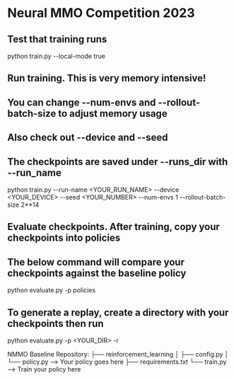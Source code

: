 # Neural MMO Competition 2023

## Test that training runs
python train.py --local-mode true

## Run training. This is very memory intensive!
## You can change --num-envs  and --rollout-batch-size to adjust memory usage
## Also check out --device and --seed
## The checkpoints are saved under --runs_dir with --run_name
python train.py --run-name <YOUR_RUN_NAME> --device <YOUR_DEVICE> --seed <YOUR_NUMBER> --num-envs 1 --rollout-batch-size 2**14

## Evaluate checkpoints. After training, copy your checkpoints into policies
## The below command will compare your checkpoints against the baseline policy
python evaluate.py -p policies

## To generate a replay, create a directory with your checkpoints then run
python evaluate.py -p <YOUR_DIR> -r


NMMO Baseline Repository:
├── reinforcement_learning
│   ├── config.py
│   └── policy.py --> Your policy goes here
├── requirements.txt
└── train.py --> Train your policy here
